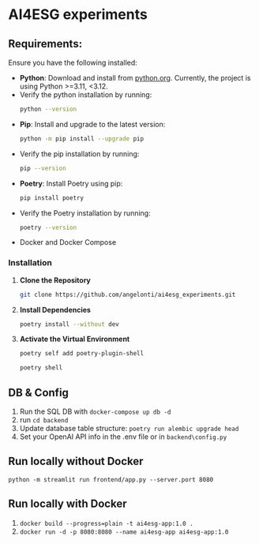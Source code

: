 # AI4ESG experiments

## Requirements:

Ensure you have the following installed:

- **Python**: Download and install from [python.org](https://www.python.org/downloads/). Currently, the project is using Python >=3.11, <3.12.
- Verify the python installation by running:
  ```sh
  python --version
  ```
- **Pip**: Install and upgrade to the latest version:
  ```sh
  python -m pip install --upgrade pip
  ```
- Verify the pip installation by running:
  ```sh
  pip --version
  ```
- **Poetry**: Install Poetry using pip:
  ```sh
  pip install poetry
  ```
- Verify the Poetry installation by running:
    ```sh
    poetry --version
    ```
- Docker and Docker Compose

### Installation

1. **Clone the Repository**
   ```sh
   git clone https://github.com/angelonti/ai4esg_experiments.git
   ```

2. **Install Dependencies**
   ```sh
   poetry install --without dev
   ```

3. **Activate the Virtual Environment**
   ```sh
   poetry self add poetry-plugin-shell
    ```
   ```sh
   poetry shell
   ```

## DB & Config

1. Run the SQL DB with `docker-compose up db -d`
2. run `cd backend`
3. Update database table structure: `poetry run alembic upgrade head`
4. Set your OpenAI API info in the .env file or in `backend\config.py`

## Run locally without Docker

```shell
python -m streamlit run frontend/app.py --server.port 8080
```

## Run locally with Docker

1. `docker build --progress=plain -t ai4esg-app:1.0 .`
2. `docker run -d -p 8080:8080 --name ai4esg-app ai4esg-app:1.0`